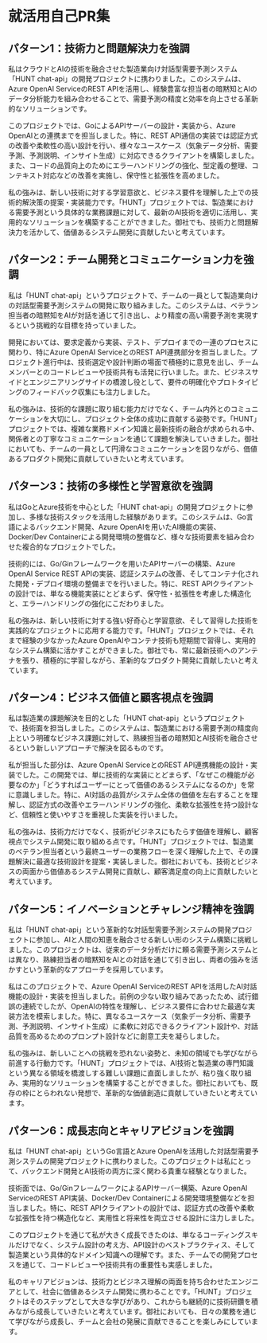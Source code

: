 # 就活用自己PR集

## パターン1：技術力と問題解決力を強調

私はクラウドとAIの技術を融合させた製造業向け対話型需要予測システム「HUNT chat-api」の開発プロジェクトに携わりました。このシステムは、Azure OpenAI ServiceのREST APIを活用し、経験豊富な担当者の暗黙知とAIのデータ分析能力を組み合わせることで、需要予測の精度と効率を向上させる革新的なソリューションです。

このプロジェクトでは、GoによるAPIサーバーの設計・実装から、Azure OpenAIとの連携までを担当しました。特に、REST API通信の実装では認証方式の改善や柔軟性の高い設計を行い、様々なユースケース（気象データ分析、需要予測、予測説明、インサイト生成）に対応できるクライアントを構築しました。また、コードの品質向上のためにエラーハンドリングの強化、型定義の整理、コンテキスト対応などの改善を実施し、保守性と拡張性を高めました。

私の強みは、新しい技術に対する学習意欲と、ビジネス要件を理解した上での技術的解決策の提案・実装能力です。「HUNT」プロジェクトでは、製造業における需要予測という具体的な業務課題に対して、最新のAI技術を適切に活用し、実用的なソリューションを構築することができました。御社でも、技術力と問題解決力を活かして、価値あるシステム開発に貢献したいと考えています。

## パターン2：チーム開発とコミュニケーション力を強調

私は「HUNT chat-api」というプロジェクトで、チームの一員として製造業向けの対話型需要予測システムの開発に取り組みました。このシステムは、ベテラン担当者の暗黙知をAIが対話を通じて引き出し、より精度の高い需要予測を実現するという挑戦的な目標を持っていました。

開発においては、要求定義から実装、テスト、デプロイまでの一連のプロセスに関わり、特にAzure OpenAI ServiceとのREST API連携部分を担当しました。プロジェクト進行中は、技術選定や設計判断の場面で積極的に意見を出し、チームメンバーとのコードレビューや技術共有も活発に行いました。また、ビジネスサイドとエンジニアリングサイドの橋渡し役として、要件の明確化やプロトタイピングのフィードバック収集にも注力しました。

私の強みは、技術的な課題に取り組む能力だけでなく、チーム内外とのコミュニケーションを大切にし、プロジェクト全体の成功に貢献する姿勢です。「HUNT」プロジェクトでは、複雑な業務ドメイン知識と最新技術の融合が求められる中、関係者との丁寧なコミュニケーションを通じて課題を解決していきました。御社においても、チームの一員として円滑なコミュニケーションを図りながら、価値あるプロダクト開発に貢献していきたいと考えています。

## パターン3：技術の多様性と学習意欲を強調

私はGoとAzure技術を中心とした「HUNT chat-api」の開発プロジェクトに参加し、多様な技術スタックを活用した経験があります。このシステムは、Go言語によるバックエンド開発、Azure OpenAIを用いたAI機能の実装、Docker/Dev Containerによる開発環境の整備など、様々な技術要素を組み合わせた複合的なプロジェクトでした。

技術的には、Go/Ginフレームワークを用いたAPIサーバーの構築、Azure OpenAI Service REST APIの実装、認証システムの改善、そしてコンテナ化された開発・デプロイ環境の整備までを行いました。特に、REST APIクライアントの設計では、単なる機能実装にとどまらず、保守性・拡張性を考慮した構造化と、エラーハンドリングの強化にこだわりました。

私の強みは、新しい技術に対する強い好奇心と学習意欲、そして習得した技術を実践的なプロジェクトに応用する能力です。「HUNT」プロジェクトでは、それまで経験の少なかったAzure OpenAIやコンテナ技術も短期間で習得し、実用的なシステム構築に活かすことができました。御社でも、常に最新技術へのアンテナを張り、積極的に学習しながら、革新的なプロダクト開発に貢献したいと考えています。

## パターン4：ビジネス価値と顧客視点を強調

私は製造業の課題解決を目的とした「HUNT chat-api」というプロジェクトで、技術面を担当しました。このシステムは、製造業における需要予測の精度向上という明確なビジネス課題に対して、熟練担当者の暗黙知とAI技術を融合させるという新しいアプローチで解決を図るものです。

私が担当した部分は、Azure OpenAI ServiceとのREST API連携機能の設計・実装でした。この開発では、単に技術的な実装にとどまらず、「なぜこの機能が必要なのか」「どうすればユーザーにとって価値のあるシステムになるのか」を常に意識しました。特に、AI対話の品質がシステム全体の価値を左右することを理解し、認証方式の改善やエラーハンドリングの強化、柔軟な拡張性を持つ設計など、信頼性と使いやすさを重視した実装を行いました。

私の強みは、技術力だけでなく、技術がビジネスにもたらす価値を理解し、顧客視点でシステム開発に取り組める点です。「HUNT」プロジェクトでは、製造業のベテラン担当者という最終ユーザーの業務フローを深く理解した上で、その課題解決に最適な技術設計を提案・実装しました。御社においても、技術とビジネスの両面から価値あるシステム開発に貢献し、顧客満足度の向上に貢献したいと考えています。

## パターン5：イノベーションとチャレンジ精神を強調

私は「HUNT chat-api」という革新的な対話型需要予測システムの開発プロジェクトに参加し、AIと人間の知恵を融合させる新しい形のシステム構築に挑戦しました。このプロジェクトは、従来のデータ分析だけに頼る需要予測システムとは異なり、熟練担当者の暗黙知をAIとの対話を通じて引き出し、両者の強みを活かすという革新的なアプローチを採用しています。

私はこのプロジェクトで、Azure OpenAI ServiceのREST APIを活用したAI対話機能の設計・実装を担当しました。前例の少ない取り組みであったため、試行錯誤の連続でしたが、OpenAIの特性を理解し、ビジネス要件に合わせた最適な実装方法を模索しました。特に、異なるユースケース（気象データ分析、需要予測、予測説明、インサイト生成）に柔軟に対応できるクライアント設計や、対話品質を高めるためのプロンプト設計などに創意工夫を凝らしました。

私の強みは、新しいことへの挑戦を恐れない姿勢と、未知の領域でも学びながら前進する行動力です。「HUNT」プロジェクトでは、AI技術と製造業の専門知識という異なる領域を橋渡しする難しい課題に直面しましたが、粘り強く取り組み、実用的なソリューションを構築することができました。御社においても、既存の枠にとらわれない発想で、革新的な価値創造に貢献していきたいと考えています。

## パターン6：成長志向とキャリアビジョンを強調

私は「HUNT chat-api」というGo言語とAzure OpenAIを活用した対話型需要予測システムの開発プロジェクトに携わりました。このプロジェクトは私にとって、バックエンド開発とAI技術の両方に深く関わる貴重な経験となりました。

技術面では、Go/GinフレームワークによるAPIサーバー構築、Azure OpenAI ServiceのREST API実装、Docker/Dev Containerによる開発環境整備などを担当しました。特に、REST APIクライアントの設計では、認証方式の改善や柔軟な拡張性を持つ構造化など、実用性と将来性を両立させる設計に注力しました。

このプロジェクトを通じて私が大きく成長できたのは、単なるコーディングスキルだけでなく、システム設計の考え方、API設計のベストプラクティス、そして製造業という具体的なドメイン知識への理解です。また、チームでの開発プロセスを通じて、コードレビューや技術共有の重要性も実感しました。

私のキャリアビジョンは、技術力とビジネス理解の両面を持ち合わせたエンジニアとして、社会に価値あるシステム開発に携わることです。「HUNT」プロジェクトはそのステップとして大きな学びがあり、これからも継続的に技術研鑽を積みながら成長していきたいと考えています。御社においても、日々の業務を通じて学びながら成長し、チームと会社の発展に貢献できることを楽しみにしています。
